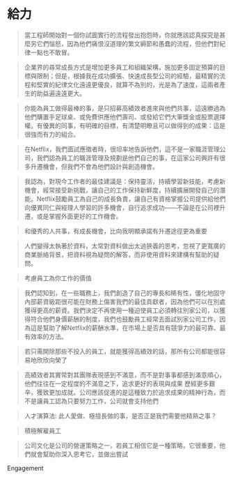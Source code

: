 # 給力

>當工程師開始對一個你試圖實行的流程發出抱怨時，你就應該認真探究是甚麼另它們惱怒，因為他們痛恨沒道理的繁文縟節和愚蠢的流程，但他們對紀律一點也不敢冒。

>企業界的尋常成長方式是增加更多員工和組織架構，施加更多固定預算的目標與限制；但是，根據我在成功擴張、快速成長型公司的經驗，最精實的流程和堅實的紀律文化遠遠更優良，就算不為別的，光是為了速度，這兩者產生的助益遍遠遠更大。

>你能為員工做得最棒的事，是只招募高績效者進來與他們共事，這遠勝過為他們購置手足球桌、或免費供應他們壽司、或發給它們大筆獎金或股票選擇權。有優異的同事，有明確的目標，有清楚明瞭且可以做得到的成果：這是很強而有力的組合。

>在Netflix，我們面試應徵者時，很坦率地告訴他們，這不是一家職涯管理公司，我們認為員工的職涯管理及規劃是他們自己的事，在這家公司興許有很多升遷機會，但我們不會為他們設計與創造機會。

>我認為，對現今工作者的最佳建議是：保持靈活，持續學習新技能，考慮新機會，經常接受新挑戰，讓自己的工作保持新鮮度，持續擴展開發自己的潛能。Netflix鼓勵員工為自己的成長負責，讓自己有資格掌握公司提供給他們向優異同仁與經理人學習的許多機會，自行追求成功——不論是在公司裡升遷，或是掌握外面更好的工作機會。

>和優秀的人共事，有成長機會，比向我明顯承諾有升遷途徑更為重要

>人們變得太執著於資料，太常對資料做出太過狹義的思考，忽視了更寬廣的商業脈絡背景，把資料視為疑問的解答，而非使用資料來建構有幫助的疑問。

>考慮員工為你工作的價值

>我們認知到，在一些職務上，我們創造了自己的專長和稀有性，僵化地固守內部薪資級距很可能在財務上傷害我們的最佳貢獻者，因為他們可以在別處獲得更高的薪資。我們決定不再使用一種迫使員工必須轉往別家公司，以獲得符合他們身價薪酬的制度，我們也鼓勵員工經常去面試別家公司工作，因為這是幫助了解Netflix的薪酬水準，在市場上是否具有競爭力的最可靠、最有效率的方法。

>若只需開除那些不投入的員工，就能獲得高績效的話，那所有公司都能很容易地欣欣向榮了

>高績效者其實常對其團隊表現感到不滿意，而不是對事事都感到滿意順心，他們往往在一定程度的不滿意之下，追求更好的表現與成果
歷經更多艱辛，獲致更加成就。公司應該促進的是這種致力於追求成果的精神行為，而不是讓員工認為只要努力工作，公司就會支持他們

>人才演算法: 此人愛做、極擅長做的事，是否正是我們需要他精熟之事？

>積極解雇員工

>公司文化是公司的營運策略之一，若員工相信它是一種策略，它很重要，他們就會幫助你深入思考它，並做出嘗試

Engagement